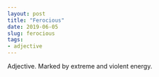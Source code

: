 ```yaml
---
layout: post
title: "Ferocious"
date: 2019-06-05
slug: ferocious
tags:
- adjective
---
```


Adjective. Marked by extreme and violent energy.
